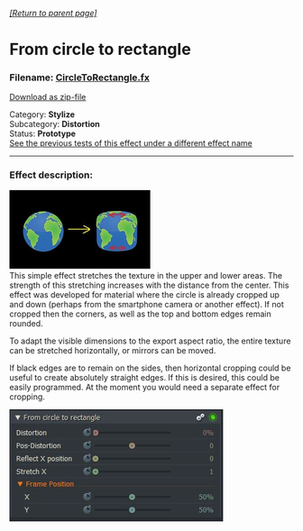 *[[Return to parent page]](../../../README.md)*  

# From circle to rectangle

### Filename: <a href="CircleToRectangle.fx" download>CircleToRectangle.fx</a> 
[Download as zip-file](CircleToRectangle.zip)

Category: **Stylize**  
Subcategory: **Distortion**  
Status: **Prototype**  
<a href="https://www.lwks.com/index.php?option=com_kunena&func=view&catid=6&id=199747&limit=15&limitstart=15&Itemid=81#199837"  target="blank">See the previous tests of this effect under a different effect name</a> 



--------------------------------------------------------------------------

### Effect description:
[![](IMG/img1b.jpg)](IMG/img1.jpg)  
This simple effect stretches the texture in the upper and lower areas. The strength of this stretching increases with the distance from the center.
This effect was developed for material where the circle is already cropped up and down (perhaps from the smartphone camera or another effect). 
If not cropped then the corners, as well as the top and bottom edges remain rounded.

To adapt the visible dimensions to the export aspect ratio, the entire texture can be stretched horizontally, or mirrors can be moved.  

If black edges are to remain on the sides, then horizontal cropping could be useful to create absolutely straight edges. If this is desired, this could be easily programmed. At the moment you would need a separate effect for cropping.

![](IMG/img2.jpg)
